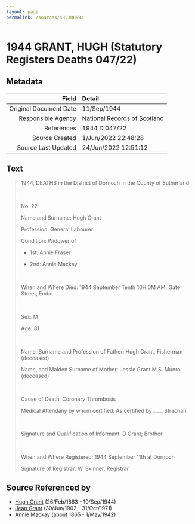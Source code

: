 ```yaml
---
layout: page
permalink: /sources/s85308993
---
```


# 1944 GRANT, HUGH (Statutory Registers Deaths 047/22)

## Metadata
Field | Detail
---:|:---
Original Document Date | 11/Sep/1944
Responsible Agency | National Records of Scotland
References | 1944 D 047/22
Source Created | 1/Jun/2022 22:48:28
Source Last Updated | 24/Jun/2022 12:51:12

## Text

> 1944, DEATHS in the District of Dornoch in the County of Sutherland
>
> <br/>
>
> No. 22
>
> Name and Surname: Hugh Grant
>
> Profession: General Labourer
>
> Condition: Widower of
>
> * 1st: Annie Fraser
>
> * 2nd: Annie Mackay
>
> <br/>
>
> When and Where Died: 1944 September Tenth 10H 0M AM; Gate Street, Embo
>
> <br/>
>
> Sex: M
>
> Age: 81
>
> <br/>
>
> Name, Surname and Profession of Father: Hugh Grant, Fisherman (deceased)
>
> Name, and Maiden Surname of Mother: Jessie Grant M.S. Munro (deceased)
>
> <br/>
>
> Cause of Death: Coronary Thrombosis
>
> Medical Attendany by whom certified: As certified by ____ Strachan
>
> <br/>
>
> Signature and Qualification of Informant: D Grant; Brother
>
> <br/>
>
> When and Where Registered: 1944 September 11th at Dornoch
>
> Signature of Registrar: W. Skinner, Registrar
>

## Source Referenced by

* [Hugh Grant](../people/@31066628@-hugh-grant-b1863-2-26-d1944-9-10.md) (26/Feb/1863 - 10/Sep/1944)
* [Jean Grant](../people/@81075921@-jean-grant-b1902-6-30-d1971-10-31.md) (30/Jun/1902 - 31/Oct/1971)
* [Annie Mackay](../people/@503334@-annie-mackay-b1865-d1942-5-1.md) (about 1865 - 1/May/1942)
